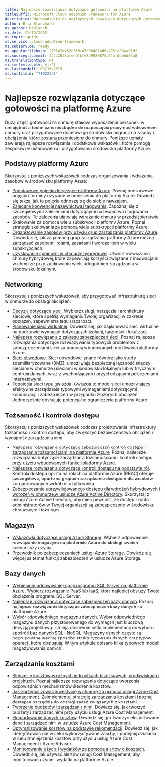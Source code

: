 ```yaml
---
title: Najlepsze rozwiązania dotyczące gotowości na platformę Azure
titleSuffix: Microsoft Cloud Adoption Framework for Azure
description: Wprowadzenie do najlepszych rozwiązań dotyczących gotowości na platformę Azure
author: BrianBlanchard
ms.author: brblanch
ms.date: 05/10/2019
ms.topic: guide
ms.service: cloud-adoption-framework
ms.subservice: ready
ms.openlocfilehash: 275342d452c3f9c47c004014d6e2831c88aa91df
ms.sourcegitcommit: 443c28f3afeedfbfe8b9980875a54afdbebd83a8
ms.translationtype: HT
ms.contentlocale: pl-PL
ms.lasthandoff: 09/16/2019
ms.locfileid: "71022236"
---
```

# <a name="best-practices-for-azure-readiness"></a>Najlepsze rozwiązania dotyczące gotowości na platformę Azure

Dużą część gotowości na chmurę stanowi wyposażenie personelu w umiejętności techniczne niezbędne do rozpoczęcia pracy nad wdrożeniem chmury oraz przygotowanie docelowego środowiska migracji na zasoby i obciążenia, które zostaną przeniesione do chmury. Poniższe tematy zawierają najlepsze rozwiązania i dodatkowe wskazówki, które pomogą zespołowi w ustanowieniu i przygotowaniu środowiska platformy Azure.

## <a name="azure-fundamentals"></a>Podstawy platformy Azure

Skorzystaj z poniższych wskazówek podczas organizowania i wdrażania zasobów w środowisku platformy Azure:

- [Podstawowe pojęcia dotyczące platformy Azure](../considerations/fundamental-concepts.md). Poznaj podstawowe pojęcia i terminy używane w odniesieniu do platformy Azure. Dowiedz się także, jak te pojęcia odnoszą się do siebie nawzajem.
- [Zalecane konwencje nazewnictwa i tagowania](../considerations/naming-and-tagging.md). Zapoznaj się z szczegółowymi zaleceniami dotyczącymi nazewnictwa i tagowania zasobów. Te zalecenia ułatwiają wdrażanie chmury w przedsiębiorstwie.
- [Skalowanie za pomocą wielu subskrypcji platformy Azure](../considerations/scaling-subscriptions.md). Poznaj strategie skalowania za pomocą wielu subskrypcji platformy Azure.
- [Organizowanie zasobów przy użyciu grup zarządzania platformy Azure](https://docs.microsoft.com/azure/governance/management-groups/?toc=https://docs.microsoft.com/azure/cloud-adoption-framework/toc.json&bc=https://docs.microsoft.com/azure/cloud-adoption-framework/bread/toc.json). Dowiedz się, jak za pomocą grup zarządzania platformy Azure można zarządzać zasobami, rolami, zasadami i wdrożeniem w wielu subskrypcjach.
- [Uzyskiwanie spójności w chmurze hybrydowej](../../infrastructure/misc/hybrid-consistency.md). Utwórz rozwiązania chmury hybrydowej, które zapewniają korzyści związane z innowacjami w chmurze przy zachowaniu wielu udogodnień zarządzania w środowisku lokalnym.

## <a name="networking"></a>Networking

Skorzystaj z poniższych wskazówek, aby przygotować infrastrukturę sieci w chmurze do obsługi obciążeń:

- [Decyzje dotyczące sieci](../considerations/network-decisions.md). Wybierz usługi, narzędzia i architektury sieciowe, które spełnią wymagania Twojej organizacji w zakresie obciążeń, zapewnienia ładu i łączności.
- [Planowanie sieci wirtualnej](https://docs.microsoft.com/azure/virtual-network/virtual-network-vnet-plan-design-arm?toc=https://docs.microsoft.com/azure/cloud-adoption-framework/toc.json&bc=https://docs.microsoft.com/azure/cloud-adoption-framework/bread/toc.json). Dowiedz się, jak zaplanować sieci wirtualne na podstawie wymagań dotyczących izolacji, łączności i lokalizacji.
- [Najlepsze rozwiązania z zakresu zabezpieczeń sieci](https://docs.microsoft.com/azure/security/azure-security-network-security-best-practices?toc=https://docs.microsoft.com/azure/cloud-adoption-framework/toc.json&bc=https://docs.microsoft.com/azure/cloud-adoption-framework/bread/toc.json). Poznaj najlepsze rozwiązania dotyczące rozwiązywania typowych problemów z zabezpieczeniami sieci za pomocą wbudowanych możliwości platformy Azure.
- [Sieci obwodowe](./perimeter-networks.md). Sieci obwodowe, znane również jako strefy zdemilitaryzowane (DMZ), umożliwiają bezpieczną łączność między sieciami w chmurze i sieciami w środowisku lokalnym lub w fizycznym centrum danych, wraz z wychodzącymi i przychodzącymi połączeniami internetowymi.
- [Topologia sieci typu gwiazda](./hub-spoke-network-topology.md). Gwiazda to model sieci umożliwiający efektywne zarządzanie typowymi wymaganiami dotyczącymi komunikacji i zabezpieczeń w przypadku złożonych obciążeń. Jednocześnie obsługuje potencjalne ograniczenia platformy Azure.

## <a name="identity-and-access-control"></a>Tożsamość i kontrola dostępu

Skorzystaj z poniższych wskazówek podczas projektowania infrastruktury tożsamości i kontroli dostępu, aby zwiększyć bezpieczeństwo obciążeń i wydajność zarządzania nimi.

- [Najlepsze rozwiązania dotyczące zabezpieczeń kontroli dostępu i zarządzania tożsamościami na platformie Azure](https://docs.microsoft.com/azure/security/azure-security-identity-management-best-practices?toc=https://docs.microsoft.com/azure/cloud-adoption-framework/toc.json&bc=https://docs.microsoft.com/azure/cloud-adoption-framework/bread/toc.json). Poznaj najlepsze rozwiązania dotyczące zarządzania tożsamościami i kontroli dostępu przy użyciu wbudowanych funkcji platformy Azure.
- [Najlepsze rozwiązania dotyczące kontroli dostępu na podstawie ról](./roles.md). Kontrola dostępu oparta na rolach na platformie Azure (RBAC) oferuje szczegółowe, oparte na grupach zarządzanie dostępem dla zasobów zorganizowanych wokół ról użytkownika.
- [Zabezpieczanie uprzywilejowanego dostępu dla wdrożeń hybrydowych i wdrożeń w chmurze w usłudze Azure Active Directory](https://docs.microsoft.com/azure/active-directory/users-groups-roles/directory-admin-roles-secure?toc=https://docs.microsoft.com/azure/cloud-adoption-framework/toc.json&bc=https://docs.microsoft.com/azure/cloud-adoption-framework/bread/toc.json). Skorzystaj z usługi Azure Active Directory, aby mieć pewność, że dostęp i konta administratorów w Twojej organizacji są zabezpieczone w środowisku chmurowym i lokalnym.

## <a name="storage"></a>Magazyn

- [Wskazówki dotyczące usługi Azure Storage](../considerations/storage-guidance.md). Wybierz odpowiednie rozwiązanie magazynu na platformie Azure do obsługi swoich scenariuszy użycia.
- [Przewodnik po zabezpieczeniach usługi Azure Storage](https://docs.microsoft.com/azure/storage/common/storage-security-guide?toc=https://docs.microsoft.com/azure/cloud-adoption-framework/toc.json&bc=https://docs.microsoft.com/azure/cloud-adoption-framework/bread/toc.json). Dowiedz się więcej na temat funkcji zabezpieczeń w usłudze Azure Storage.

## <a name="databases"></a>Bazy danych

- [Wybieranie odpowiedniej opcji programu SQL Server na platformie Azure](https://docs.microsoft.com/azure/sql-database/sql-database-paas-vs-sql-server-iaas?toc=https://docs.microsoft.com/azure/cloud-adoption-framework/toc.json&bc=https://docs.microsoft.com/azure/cloud-adoption-framework/bread/toc.json). Wybierz rozwiązanie PaaS lub IaaS, które najlepiej obsłuży Twoje obciążenia programu SQL Server.
- [Najlepsze rozwiązania dotyczące zabezpieczeń bazy danych](https://docs.microsoft.com/azure/security/azure-database-security-best-practices?toc=https://docs.microsoft.com/azure/cloud-adoption-framework/toc.json&bc=https://docs.microsoft.com/azure/cloud-adoption-framework/bread/toc.json). Poznaj najlepsze rozwiązania dotyczące zabezpieczeń bazy danych na platformie Azure.
- [Wybór odpowiedniego magazynu danych](https://docs.microsoft.com/azure/architecture/guide/technology-choices/data-store-overview). Wybór odpowiedniego magazynu danych przystosowanego do wymagań jest kluczową decyzją projektową. Istnieją dosłownie setki implementacji do wyboru spośród baz danych SQL i NoSQL. Magazyny danych często są pogrupowane według sposobu strukturyzowania danych oraz typów operacji, które obsługują. W tym artykule opisano kilka typowych modeli magazynowania danych.

## <a name="cost-management"></a>Zarządzanie kosztami

- [Śledzenie kosztów w różnych jednostkach biznesowych, środowiskach i projektach](./track-costs.md). Poznaj najlepsze rozwiązania dotyczące tworzenia odpowiednich mechanizmów śledzenia kosztów.
- [Jak zoptymalizować inwestycję w chmurę za pomocą usługi Azure Cost Management](https://docs.microsoft.com/azure/cost-management/cost-mgt-best-practices?toc=https://docs.microsoft.com/azure/cloud-adoption-framework/toc.json&bc=https://docs.microsoft.com/azure/cloud-adoption-framework/bread/toc.json). Zaimplementuj strategię zarządzania kosztami i poznaj dostępne narzędzia do obsługi zadań związanych z kosztami.
- [Tworzenie budżetów i zarządzanie nimi](https://docs.microsoft.com/azure/cost-management/tutorial-acm-create-budgets?toc=https://docs.microsoft.com/azure/cloud-adoption-framework/toc.json&bc=https://docs.microsoft.com/azure/cloud-adoption-framework/bread/toc.json). Dowiedz się, jak tworzyć budżety i zarządzać nimi przy użyciu usługi Azure Cost Management.
- [Eksportowanie danych kosztów](https://docs.microsoft.com/azure/cost-management/tutorial-export-acm-data?toc=https://docs.microsoft.com/azure/cloud-adoption-framework/toc.json&bc=https://docs.microsoft.com/azure/cloud-adoption-framework/bread/toc.json). Dowiedz się, jak tworzyć eksportowane dane i zarządzać nimi w usłudze Azure Cost Management.
- [Optymalizowanie kosztów na podstawie rekomendacji](https://docs.microsoft.com/azure/cost-management/tutorial-acm-opt-recommendations?toc=https://docs.microsoft.com/azure/cloud-adoption-framework/toc.json&bc=https://docs.microsoft.com/azure/cloud-adoption-framework/bread/toc.json). Dowiedz się, jak identyfikować nie w pełni wykorzystywane zasoby, i podejmij działania w celu zmniejszenia kosztów przy użyciu usług Azure Cost Management i Azure Advisor.
- [Monitorowanie użycia i wydatków za pomocą alertów o kosztach](https://docs.microsoft.com/azure/cost-management/cost-mgt-alerts-monitor-usage-spending?toc=https://docs.microsoft.com/azure/cloud-adoption-framework/toc.json&bc=https://docs.microsoft.com/azure/cloud-adoption-framework/bread/toc.json). Dowiedz się, jak używać alertów usługi Cost Management, aby monitorować użycie i wydatki na platformie Azure.
